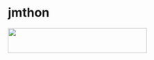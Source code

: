 # jmthon

<p align="left"><a href="https://heroku.com/deploy?template=https://github.com/elpop1234567/musi"> <img src="https://img.shields.io/badge/Deploy%20To%20Heroku-purple?style=for-the-badge&logo=heroku" width="320" height="58.45"/></a></p>
